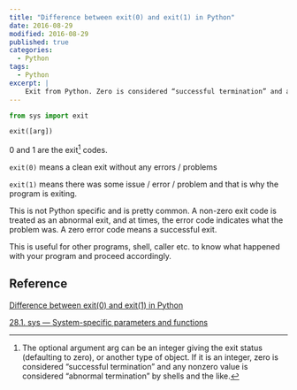 ```yaml
---
title: "Difference between exit(0) and exit(1) in Python"
date: 2016-08-29
modified: 2016-08-29
published: true
categories:
  - Python
tags:
  - Python
excerpt: |
    Exit from Python. Zero is considered “successful termination” and any nonzero value is considered “abnormal termination” by shells and the like.
---
```


```python
from sys import exit

exit([arg])
```

0 and 1 are the exit[^1] codes.

`exit(0)` means a clean exit without any errors / problems

`exit(1)` means there was some issue / error / problem and that is why the program is exiting.

This is not Python specific and is pretty common. A non-zero exit code is treated as an abnormal exit, and at times, the error code indicates what the problem was. A zero error code means a successful exit.

This is useful for other programs, shell, caller etc. to know what happened with your program and proceed accordingly.

## Reference

[Difference between exit(0) and exit(1) in Python](http://stackoverflow.com/questions/9426045/difference-between-exit0-and-exit1-in-python)

[28.1. sys — System-specific parameters and functions](https://docs.python.org/2/library/sys.html)

[^1]: The optional argument arg can be an integer giving the exit status (defaulting to zero), or another type of object. If it is an integer, zero is considered “successful termination” and any nonzero value is considered “abnormal termination” by shells and the like. 
